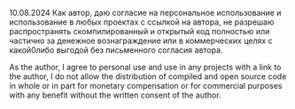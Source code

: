 10.08.2024
Как автор, даю согласие на персональное использование и использование в любых проектах с ссылкой на автора, 
не разрешаю распространять  скомпилированный и открытый код полностью или частично за денежное вознаграждение или в коммерческих целях с какой0либо выгодой без письменного согласия автора. 

As the author, I agree to personal use and use in any projects with a link to the author, I do not allow the distribution of compiled and open source code in whole or in part for monetary compensation or for commercial purposes with any benefit without the written consent of the author.
